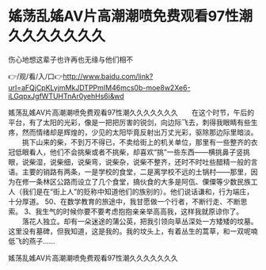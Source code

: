 # 媱荡乱媱AV片高潮潮喷免费观看97性潮久久久久久久久
伤心地想这辈子也许再也无缘与他们相不

👉/观/看/入/口👉http://www.baidu.com/link?url=aFQjCpKLyjmMkJDTPPmIM46mcs0b-moe8w2Xe6-iLGqpxJgfWTUHTnAr0yehHs6i&wd

媱荡乱媱AV片高潮潮喷免费观看97性潮久久久久久久久　　在这个时节，午后的平台，有了太阳的光彩，像是一把把厉害的锐剑，向边际飞去，刺得我眼睛有些生疼，然而情绪却是辉煌的，少见的太阳毕竟反射出万丈光彩，驱除那边际里暗淡。
　　挑下山来的柴，不到万不得已，不卖给街上的机关单位，那里有一些整齐的衣冠低眼看人，他们不会挑柴或者不挑柴，却喜欢“挑”一些东西——横挑鼻子竖挑眼，说柴湿，说柴细，说柴弯，说柴杂，说柴不整齐，还时不时吐些醋精一般的言语。主要的销路有两条，一是学校的食堂，二是离学校不远的土锅村——那里，因为在修一条林区公路而设立了几个食堂，搞伙食的大多是阿佤、傈僳等少数民族工人（我们是在“街上人”的贬称中知道他们的族别的）。他们说话谦和，行为端庄，十分厚道。
		50、在数学教育的旅途中，我甘愿做一个行者，不断行走、不断思索。
	3、我生气的时候你要不要考虑抱抱亲亲举高高我，这样我就原谅你了。
　　落花人独立。却有一朵迷途的蒲公英，把我引领向草丛深处一方矮矮的坟墓。这里没有墓碑，但我知道，这是我的。我的坟头上，有着丛生的蒿草，和一双呢喃低飞的燕子......

媱荡乱媱AV片高潮潮喷免费观看97性潮久久久久久久久
